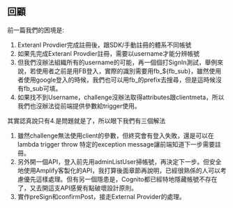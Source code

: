 ## 回顧
前一篇我們的困境是:
1. Exteranl Provdier完成註冊後，跟SDK/手動註冊的體系不同帳號
2. 如果先完成Exteranl Provdier註冊，需要以username才能分辨帳號
3. 但我們沒辦法組織所有的username的可能，再一個個打SignIn測試，舉例來說，若使用者之前是用FB登入，實際的識別需要用fb_${fb_sub}，雖然使用者使用google登入的時候，我們也可以用fb_的prefix去搜尋，但是這時候沒有fb_sub可填。
4. 如果找不到Username，challenge沒辦法取得attributes跟clientmeta，所以我們也沒辦法從前端提供參數給trigger使用。

其實認真說只有4.是問題就是了，所以眼下我們有三個解法
1. 雖然challenge無法使用client的參數，但終究會有登入失敗，還是可以在lambda trigger throw 特定的exception message讓前端知道下一步需要註冊。
2. 另外開一個API，登入前先用adminListUser掃帳號，再決定下一步。但安全地使用Amplify客製化的API，我打算後面章節再說明，已經很熟係的人可以考慮優先這樣處理。但有另一個隱患是，Cognito都已經特地隱藏帳號不存在了，又去開這支API感覺有點破壞設計原則。
3. 實作preSign和confirmPost，接走External Provider的處理。
